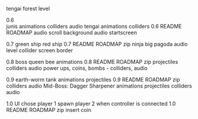tengai forest level

0.6  
junis
	animations
	colliders
	audio
tengai 
	animations
	colliders 				0.6 README  ROADMAP
	audio
scroll background
audio startscreen



0.7
green ship
red ship					0.7 README  ROADMAP zip
ninja
big pagoda
audio level
collider screen border


0.8
boss queen bee
	animations				0.8 README  ROADMAP zip
	projectiles
	colliders
	audio
power ups, coins, bombs - colliders, audio

0.9
earth-worm tank
	animations
	projectiles				0.9 README  ROADMAP zip
	colliders
	audio
Mid-Boss: Dagger Sharpener
	animations
	projectiles
	colliders
	audio

1.0
UI
chose player 1
spawn player 2 when controller is connected	1.0 README  ROADMAP zip
insert coin






